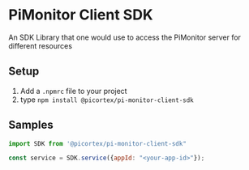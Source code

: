 # PiMonitor Client SDK

An SDK Library that one would use to access the PiMonitor server for different resources

## Setup
1. Add a `.npmrc` file to your project
1. type `npm install @picortex/pi-monitor-client-sdk`

## Samples

```javascript
import SDK from '@picortex/pi-monitor-client-sdk"

const service = SDK.service({appId: "<your-app-id>"});
```


